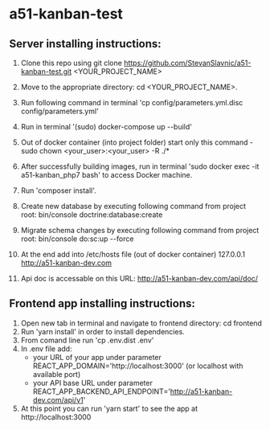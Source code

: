 # a51-kanban-test

## Server installing instructions:

1. Clone this repo using git clone https://github.com/StevanSlavnic/a51-kanban-test.git <YOUR_PROJECT_NAME>
2. Move to the appropriate directory: cd <YOUR_PROJECT_NAME>.
3. Run following command in terminal 'cp config/parameters.yml.disc config/parameters.yml'
4. Run in terminal '(sudo) docker-compose up --build'
5. Out of docker container (into project folder) start only this command - sudo chown <your_user>:<your_user> -R ./*
6. After successfully building images, run in terminal 'sudo docker exec -it a51-kanban_php7 bash' to access Docker machine.
7. Run 'composer install'.
8. Create new database by executing following command from project root: bin/console doctrine:database:create
9. Migrate schema changes by executing following command from project root: bin/console do:sc:up --force

10. At the end add into /etc/hosts file (out of docker container) 
127.0.0.1     http://a51-kanban-dev.com

11. Api doc is accessable on this URL: http://a51-kanban-dev.com/api/doc/

## Frontend app installing instructions:

1. Open new tab in terminal and navigate to frontend directory: cd frontend
2. Run 'yarn install' in order to install dependencies.
3. From comand line run 'cp .env.dist .env'
4. In .env file add: 
    - your URL of your app under parameter REACT_APP_DOMAIN='http://localhost:3000' (or localhost with available port)
    - your API base URL under parameter REACT_APP_BACKEND_API_ENDPOINT='http://a51-kanban-dev.com/api/v1'
5. At this point you can run 'yarn start' to see the app at http://localhost:3000
